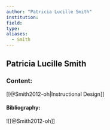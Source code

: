 ```yaml
---
author: "Patricia Lucille Smith"
institution:
field:
type:
aliases:
  - Smith
---
```


## Patricia Lucille Smith

### Content:
[[@Smith2012-oh|Instructional Design]]

#### Bibliography:

![[@Smith2012-oh]]